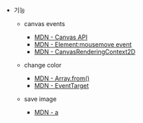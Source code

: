 - 기능

  - canvas events

    - [MDN - Canvas API](https://developer.mozilla.org/ko/docs/Web/HTML/Canvas)
    - [MDN - Element:mousemove event](https://developer.mozilla.org/en-US/docs/Web/API/Element/mousemove_event)
    - [MDN - CanvasRenderingContext2D](https://developer.mozilla.org/ko/docs/Web/API/CanvasRenderingContext2D)

  - change color

    - [MDN - Array.from()](https://developer.mozilla.org/ko/docs/Web/JavaScript/Reference/Global_Objects/Array/from)
    - [MDN - EventTarget](https://developer.mozilla.org/ko/docs/Web/API/EventTarget)

  - save image
    - [MDN - a](https://developer.mozilla.org/ko/docs/Web/HTML/Element/a)
